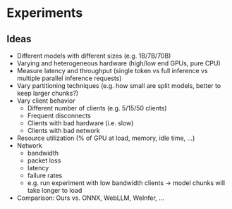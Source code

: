 # Experiments

## Ideas

-   Different models with different sizes (e.g. 1B/7B/70B)
-   Varying and heterogeneous hardware (high/low end GPUs, pure CPU)
-   Measure latency and throughput (single token vs full inference vs multiple parallel inference requests)
-   Vary partitioning techniques (e.g. how small are split models, better to keep larger chunks?)
-   Vary client behavior
    -   Different number of clients (e.g. 5/15/50 clients)
    -   Frequent disconnects
    -   Clients with bad hardware (i.e. slow)
    -   Clients with bad network
-   Resource utilization (% of GPU at load, memory, idle time, ...)
-   Network
    -   bandwidth
    -   packet loss
    -   latency
    -   failure rates
    -   e.g. run experiment with low bandwidth clients -> model chunks will take longer to load
-   Comparison: Ours vs. ONNX, WebLLM, WeInfer, ...
